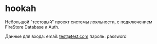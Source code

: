 # hookah

Небольшой "тестовый" проект системы лояльности, с подключением FireStore Database и Auth.

Данные для входа:
email: test@test.com
пароль: password
